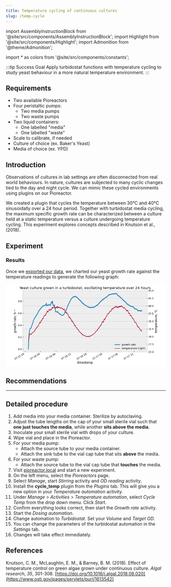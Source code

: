 ```yaml
---
title: Temperature cycling of continuous cultures
slug: /temp-cycle
---
```

import AssemblyInstructionBlock from '@site/src/components/AssemblyInstructionBlock';
import Highlight from '@site/src/components/Highlight';
import Admonition from '@theme/Admonition';

import * as colors from '@site/src/components/constants';

:::tip Success Goal
Apply turbidostat functions with temperature cycling to study yeast behaviour in a more natural temperature environment. 
:::

## Requirements

* Two available Pioreactors
* Four peristaltic pumps: 
	*	Two media pumps
	*	Two waste pumps
* Two liquid containers:
	*	One labelled "media"
	*	One labelled "waste" 
* Scale to calibrate, if needed
* Culture of choice (ex. Baker's Yeast)
* Media of choice (ex. YPD)

## Introduction 

Observations of cultures in lab settings are often disconnected from real world behaviours. In nature, cultures are subjected to many cyclic changes tied to the day and night cycle. We can mimic these cycled environments using plugins on our Pioreactor.

We created a plugin that cycles the temperature between 30°C and 40°C sinusoidally over a 24 hour period. Together with turbidostat media cycling, the maximum specific growth rate can be characterized between a culture held at a static temperature versus a culture undergoing temperature cycling. This experiment explores concepts described in Knutson et al., (2018). 

## Experiment 



### Results 

Once we [exported our data](/user-guide/export-data), we charted our yeast growth rate against the temperature readings to generate the following graph:

![](/img/experiments/yeast_growth_vs_temp.png)

## Recommendations 

-----

## Detailed procedure

1. Add media into your media container. Sterilize by autoclaving.
2. Adjust the tube lengths on the cap of your small sterile vial such that **one just touches the media**, while another **sits above the media**.
3. Inoculate your small sterile vial with drops of your culture. 
4. Wipe vial and place in the Pioreactor. 
5. For your media pump:
	*	Attach the source tube to your media container. 
	*	Attach the sink tube to the vial cap tube that sits **above** the media. 
6. For your waste pump:
	*	Attach the source tube to the vial cap tube that **touches** the media. 
7.	Visit [pioreactor.local](http://pioreactor.local) and start a new experiment.
8.  On the left menu, select the _Pioreactors_ page.
9.	Select _Manage_, start _Stirring_ activity and _OD reading_ activity.
10. Install the **cycle_temp** plugin from the _Plugins_ tab. This will give you a new option in your _Temperature automation_ activity. 
11. Under _Manage_ > _Activities_ > _Temperature automation_, select _Cycle Temp_ from the drop down menu. Click _Start_. 
12.	Confirm everything looks correct, then start the _Growth rate_ activity.
13.	Start the _Dosing automation_. 
14. Change automation to _Turbidostat_. Set your _Volume_ and _Target OD_. 
15. You can change the parameters of the turbidostat automation in the _Settings_ tab.
16. Changes will take effect immediately.


## References

Knutson, C. M., McLaughlin, E. M., & Barney, B. M. (2018). Effect of temperature control on green algae grown under continuous culture. _Algal research_, _35_, 301-308. [https://doi.org/10.1016/j.algal.2018.08.020](https://www.osti.gov/pages/servlets/purl/1613542)